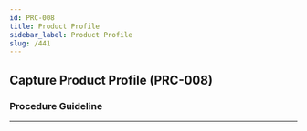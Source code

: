 ```yaml
---
id: PRC-008
title: Product Profile
sidebar_label: Product Profile
slug: /441
---
```


## Capture Product Profile (PRC-008)
### Procedure Guideline
___  
